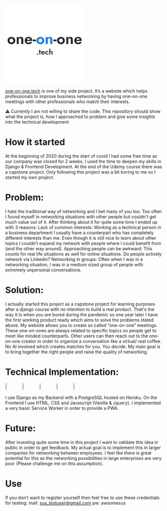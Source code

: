 <img src="assets/Logo_512512.png" width=50% height=50%>

[one-on-one.tech](https://one-on-one.tech/) is one of my side project. It’s a website which helps professionals to improve business networking by having one-on-one meetings with other professionals who match their interests.

:warning: Currently I am not willing to share the code. This repository should show what the project is, how I approached to problem and give some insights into the technical development

# How it started
At the beginning of 2020 during the start of covid I had some free time as our company was closed for 2 weeks. I used the time to deepen my skills in Django & Frontend Development. At the end of the Udemy course there was a capstone project. Only following this project was a bit boring to me so I started my own project. 

# Problem:
I hate the traditional way of networking and I bet many of you too. Too often I found myself in networking situations with other people but couldn't get much value out of it. After thinking about it for quite some time I ended up with 3 reasons:
Lack of common interests: Working as a technical person in a business department I usually have a counterpart who has completely different interests than me. Even though it is still nice to learn about other topics I couldn’t expand my network with people where I could benefit from (and the other way around).
Approaching people can be awkward: This counts for real life situations as well for online situations. Do people actively network via Linkedin?
Networking in groups: Often when I was in a networking situation, I was in a medium sized group of people with extremely unpersonal conversations. 

# Solution:
I actually started this project as a capstone project for learning purposes after a django course with no intention to build a real product. That's the way it is when you are bored during the pandemic so one year later I have the first working product ready which aims to solve the problems stated above. 
My website allows you to create so called “one-on-one” meetings. These one-on-ones are always related to specific topics so people get to meet like minded counterparts. Other users can then reach out to the one-on-one creator in order to organize a conversation like a virtual/ real coffee. No AI involved which creates matches for you. You decide.
My main goal is to bring together the right people and raise the quality of networking.

# Technical Implementation:
<img src="https://upload.wikimedia.org/wikipedia/de/0/0e/Django-logo.svg" width=10% height=10%>
<img src="https://upload.wikimedia.org/wikipedia/de/thumb/4/4b/Postgresql.svg/1200px-Postgresql.svg.png" width=10% height=10%>
<img src="https://upload.wikimedia.org/wikipedia/commons/thumb/e/ec/Heroku_logo.svg/2560px-Heroku_logo.svg.png" width=10% height=10%>
<img src="https://miro.medium.com/max/5120/1*l4xICbIIYlz1OTymWCoUTw.jpeg" width=10% height=10%>
<img src="https://upload.wikimedia.org/wikipedia/commons/thumb/d/d5/Progressive_Web_Apps_Logo.svg/1200px-Progressive_Web_Apps_Logo.svg.png" width=10% height=10%>

I use Django as my Backend with a PostgreSQL hosted on Heroku. On the Frontend I use HTML, CSS and Javascript (Vanilla & Jquery). I implemented a very basic Service Worker in order to provide a PWA.

# Future:
After investing quite some time in this project I want to validate this idea in public in order to get feedback. My actual goal is to implement this in larger companies for networking between employees. I feel like there is great potential for this as the networking possibilities in large enterprises are very poor (Please challenge me on this assumption).

# Use
If you don’t want to register yourself then feel free to use these credentials for testing:
mail: sus_testuser@gmail.com
pw: awsomesus
